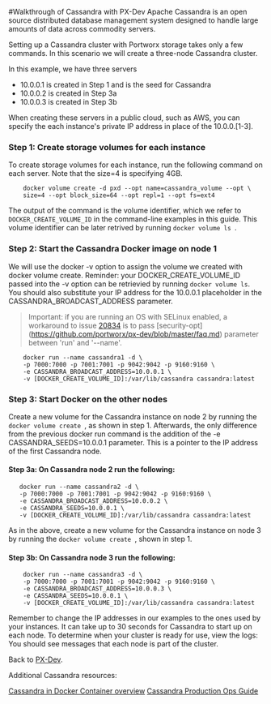 #Walkthrough of Cassandra with PX-Dev
Apache Cassandra is an open source distributed database management system designed to handle large amounts of data across commodity servers. 

Setting up a Cassandra cluster with Portworx storage takes only a few commands. In this scenario we will create a three-node Cassandra cluster. 

In this example, we have three servers
* 10.0.0.1 is created in Step 1 and is the seed for Cassandra
* 10.0.0.2 is created in Step 3a
* 10.0.0.3 is created in Step 3b
 
When creating these servers in a public cloud, such as AWS, you can specify the each instance's private IP address in place of the 10.0.0.[1-3]. 
 
### Step 1: Create storage volumes for each instance
To create storage volumes for each instance, run the following command on each server. Note that the size=4 is specifying 4GB. 

```
    docker volume create -d pxd --opt name=cassandra_volume --opt \
    size=4 --opt block_size=64 --opt repl=1 --opt fs=ext4
```

The output of the command is the volume identifier, which we refer to ```DOCKER_CREATE_VOLUME_ID``` in the command-line examples in this guide. This volume identifier can be later retrived by running  ```docker volume ls ```. 


### Step 2: Start the Cassandra Docker image on node 1
We will use the docker -v option to assign the volume we created with docker volume create. Reminder: your DOCKER_CREATE_VOLUME_ID passed into the -v option can be retrievied by running ```docker volume ls```. You should also substitute your IP address for the 10.0.0.1 placeholder in the CASSANDRA_BROADCAST_ADDRESS parameter. 

>Important: if you are running an OS with SELinux enabled, a workaround to issue [20834](https://github.com/docker/docker/pull/20834) is to pass [security-opt] (https://github.com/portworx/px-dev/blob/master/faq.md) parameter between 'run' and '--name'.

```
    docker run --name cassandra1 -d \
    -p 7000:7000 -p 7001:7001 -p 9042:9042 -p 9160:9160 \
    -e CASSANDRA_BROADCAST_ADDRESS=10.0.0.1 \
    -v [DOCKER_CREATE_VOLUME_ID]:/var/lib/cassandra cassandra:latest
```

### Step 3: Start Docker on the other nodes 
Create a new volume for the Cassandra instance on node 2 by running the ``docker volume create ``, as shown in step 1. Afterwards, the only difference from the previous docker run command is the addition of the -e CASSANDRA_SEEDS=10.0.0.1 parameter. This is a pointer to the IP address of the first Cassandra node.  
  
#### Step 3a: On Cassandra node 2 run the following:
 ```
    docker run --name cassandra2 -d \
    -p 7000:7000 -p 7001:7001 -p 9042:9042 -p 9160:9160 \
    -e CASSANDRA_BROADCAST_ADDRESS=10.0.0.2 \
    -e CASSANDRA_SEEDS=10.0.0.1 \
    -v [DOCKER_CREATE_VOLUME_ID]:/var/lib/cassandra cassandra:latest
```

As in the above, create a new volume for the Cassandra instance on node 3 by running the ``docker volume create ``, shown in step 1.

#### Step 3b: On Cassandra node 3 run the following:
```
    docker run --name cassandra3 -d \
    -p 7000:7000 -p 7001:7001 -p 9042:9042 -p 9160:9160 \
    -e CASSANDRA_BROADCAST_ADDRESS=10.0.0.3 \
    -e CASSANDRA_SEEDS=10.0.0.1 \
    -v [DOCKER_CREATE_VOLUME_ID]:/var/lib/cassandra cassandra:latest
```
Remember to change the IP addresses in our examples to the ones used by your instances. It can take up to 30 seconds for Cassandra to start up on each node. To determine when your cluster is ready for use, view the logs: You should see messages that each node is part of the cluster.

Back to [PX-Dev](https://github.com/portworx/px-dev/).

Additional Cassandra resources:

[Cassandra in Docker Container overview](https://docs.portworx.com/applications/cassandra.html)
[Cassandra Production Ops Guide](https://portworx.com/use-case/cassandra-docker-container/)


